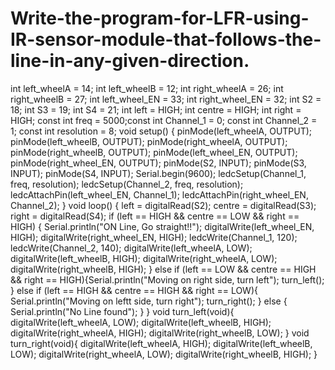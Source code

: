 # Write-the-program-for-LFR-using-IR-sensor-module-that-follows-the-line-in-any-given-direction.
int left_wheelA = 14; int left_wheelB = 12;
int right_wheelA = 26; int right_wheelB = 27;
int left_wheel_EN = 33; int right_wheel_EN = 32;
int S2 = 18;
int S3 = 19;
int S4 = 21;
int left = HIGH;
int centre = HIGH;
int right = HIGH;
const int freq = 5000;const int Channel_1 = 0;
const int Channel_2 = 1;
const int resolution = 8;
void setup() {
pinMode(left_wheelA, OUTPUT); pinMode(left_wheelB, OUTPUT);
pinMode(right_wheelA, OUTPUT); pinMode(right_wheelB, OUTPUT);
pinMode(left_wheel_EN, OUTPUT);
pinMode(right_wheel_EN, OUTPUT);
pinMode(S2, INPUT);
pinMode(S3, INPUT);
pinMode(S4, INPUT);
Serial.begin(9600);
ledcSetup(Channel_1, freq, resolution);
ledcSetup(Channel_2, freq, resolution);
ledcAttachPin(left_wheel_EN, Channel_1);
ledcAttachPin(right_wheel_EN, Channel_2);
}
void loop() {
left = digitalRead(S2);
centre = digitalRead(S3);
right = digitalRead(S4);
if (left == HIGH && centre == LOW && right == HIGH) {
Serial.println("ON Line, Go straight!!");
digitalWrite(left_wheel_EN, HIGH); digitalWrite(right_wheel_EN, HIGH);
ledcWrite(Channel_1, 120);
ledcWrite(Channel_2, 140);
digitalWrite(left_wheelA, LOW); digitalWrite(left_wheelB, HIGH);
digitalWrite(right_wheelA, LOW); digitalWrite(right_wheelB, HIGH);
}
else if (left == LOW && centre == HIGH && right == HIGH){Serial.println("Moving on right side, turn left");
turn_left();
}
else if (left == HIGH && centre == HIGH && right == LOW){
Serial.println("Moving on leftt side, turn right");
turn_right();
}
else {
Serial.println("No Line found");
}
}
void turn_left(void){
digitalWrite(left_wheelA, LOW); digitalWrite(left_wheelB, HIGH);
digitalWrite(right_wheelA, HIGH); digitalWrite(right_wheelB, LOW);
}
void turn_right(void){
digitalWrite(left_wheelA, HIGH); digitalWrite(left_wheelB, LOW);
digitalWrite(right_wheelA, LOW); digitalWrite(right_wheelB, HIGH);
}
